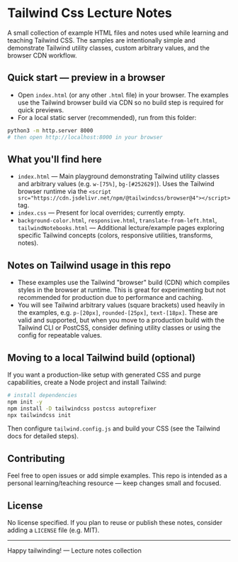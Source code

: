 # Tailwind Css Lecture Notes 

A small collection of example HTML files and notes used while learning and teaching Tailwind CSS. The samples are intentionally simple and demonstrate Tailwind utility classes, custom arbitrary values, and the browser CDN workflow.

## Quick start — preview in a browser

- Open `index.html` (or any other `.html` file) in your browser. The examples use the Tailwind browser build via CDN so no build step is required for quick previews.
- For a local static server (recommended), run from this folder:

```bash
python3 -m http.server 8000
# then open http://localhost:8000 in your browser
```

## What you'll find here

- `index.html` — Main playground demonstrating Tailwind utility classes and arbitrary values (e.g. `w-[75%]`, `bg-[#252629]`). Uses the Tailwind browser runtime via the `<script src="https://cdn.jsdelivr.net/npm/@tailwindcss/browser@4"></script>` tag.
- `index.css` — Present for local overrides; currently empty.
- `background-color.html`, `responsive.html`, `translate-from-left.html`, `tailwindNotebooks.html` — Additional lecture/example pages exploring specific Tailwind concepts (colors, responsive utilities, transforms, notes).

## Notes on Tailwind usage in this repo

- These examples use the Tailwind "browser" build (CDN) which compiles styles in the browser at runtime. This is great for experimenting but not recommended for production due to performance and caching.
- You will see Tailwind arbitrary values (square brackets) used heavily in the examples, e.g. `p-[20px]`, `rounded-[25px]`, `text-[18px]`. These are valid and supported, but when you move to a production build with the Tailwind CLI or PostCSS, consider defining utility classes or using the config for repeatable values.

## Moving to a local Tailwind build (optional)

If you want a production-like setup with generated CSS and purge capabilities, create a Node project and install Tailwind:

```bash
# install dependencies
npm init -y
npm install -D tailwindcss postcss autoprefixer
npx tailwindcss init
```

Then configure `tailwind.config.js` and build your CSS (see the Tailwind docs for detailed steps).

## Contributing

Feel free to open issues or add simple examples. This repo is intended as a personal learning/teaching resource — keep changes small and focused.

## License

No license specified. If you plan to reuse or publish these notes, consider adding a `LICENSE` file (e.g. MIT).

---

Happy tailwinding! — Lecture notes collection
